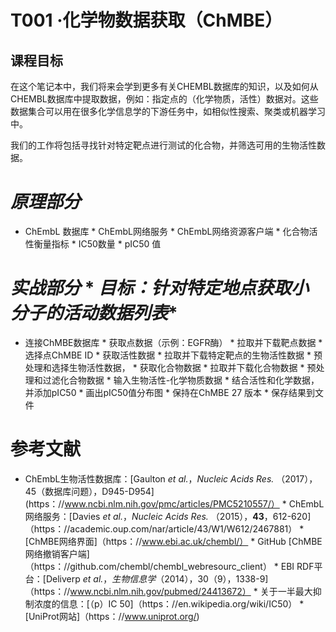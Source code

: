# T001 ·化学物数据获取（ChMBE）

## 课程目标

在这个笔记本中，我们将来会学到更多有关CHEMBL数据库的知识，以及如何从CHEMBL数据库中提取数据，例如：指定点的（化学物质，活性）数据对。这些数据集合可以用在很多化学信息学的下游任务中，如相似性搜索、聚类或机器学习中。

我们的工作将包括寻找针对特定靶点进行测试的化合物，并筛选可用的生物活性数据。

# *原理部分*

* ChEmbL 数据库 * ChEmbL网络服务 * ChEmbL网络资源客户端 * 化合物活性衡量指标 * IC50数量 * pIC50 值

# *实战部分* * *目标：针对特定地点获取小分子的活动数据列表**

* 连接ChMBE数据库 * 获取点数据（示例：EGFR酶） * 拉取并下载靶点数据 * 选择点ChMBE ID * 获取活性数据 * 拉取并下载特定靶点的生物活性数据 * 预处理和选择生物活性数据， * 获取化合物数据 * 拉取并下载化合物数据 * 预处理和过滤化合物数据 * 输入生物活性-化学物质数据 * 结合活性和化学数据，并添加pIC50 * 画出pIC50值分布图 * 保持在ChMBE 27 版本 * 保存结果到文件

# 参考文献

* ChEmbL生物活性数据库：[Gaulton *et al.*，<i>Nucleic Acids Res. </i>（2017），45（数据库问题），D945-D954] (https：//www.ncbi.nlm.nih.gov/pmc/articles/PMC5210557/） * ChEmbL网络服务：[Davies *et al.*，<i>Nucleic Acids Res. </i>（2015），<b>43</b>，612-620]（https：//academic.oup.com/nar/article/43/W1/W612/2467881） * [ChMBE网络界面]（https：//www.ebi.ac.uk/chembl/） * GitHub [ChMBE网络撤销客户端]（https：//github.com/chembl/chembl_webresourc_client） * EBI RDF平台：[Deliverp *et al.*，<i>生物信息学</i>（2014），30（9），1338-9]（https：//www.ncbi.nlm.nih.gov/pubmed/24413672） * 关于一半最大抑制浓度的信息：[（p）IC 50]（https：//en.wikipedia.org/wiki/IC50） * [UniProt网站]（https：//www.uniprot.org/)